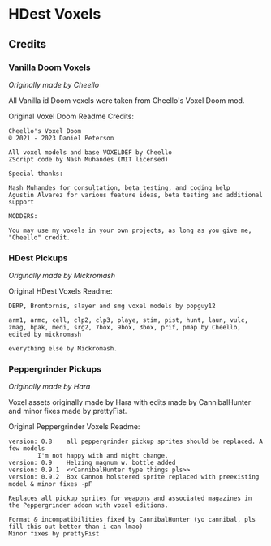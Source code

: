 # HDest Voxels



## Credits

### Vanilla Doom Voxels

_Originally made by Cheello_

All Vanilla id Doom voxels were taken from Cheello's Voxel Doom mod.

Original Voxel Doom Readme Credits:

```
Cheello's Voxel Doom
© 2021 - 2023 Daniel Peterson

All voxel models and base VOXELDEF by Cheello
ZScript code by Nash Muhandes (MIT licensed)

Special thanks:

Nash Muhandes for consultation, beta testing, and coding help
Agustin Alvarez for various feature ideas, beta testing and additional support

MODDERS:

You may use my voxels in your own projects, as long as you give me, "Cheello" credit.
```


### HDest Pickups

_Originally made by Mickromash_

Original HDest Voxels Readme:

```
DERP, Brontornis, slayer and smg voxel models by popguy12

arm1, armc, cell, clp2, clp3, playe, stim, pist, hunt, laun, vulc, zmag, bpak, medi, srg2, 7box, 9box, 3box, prif, pmap by Cheello, edited by mickromash

everything else by Mickromash.
```


### Peppergrinder Pickups

_Originally made by Hara_

Voxel assets originally made by Hara with edits made by CannibalHunter and minor fixes made by prettyFist.

Original Peppergrinder Voxels Readme:

```
version: 0.8	all peppergrinder pickup sprites should be replaced. A few models
		I'm not happy with and might change.
version: 0.9	Helzing magnum w. bottle added
version: 0.9.1	<<CannibalHunter type things pls>>
version: 0.9.2	Box Cannon holstered sprite replaced with preexisting model & minor fixes -pF

Replaces all pickup sprites for weapons and associated magazines in
the Peppergrinder addon with voxel editions.

Format & incompatibilities fixed by CannibalHunter (yo cannibal, pls fill this out better than i can lmao)
Minor fixes by prettyFist
```
